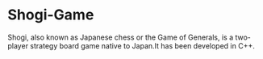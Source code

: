 # Shogi-Game
Shogi, also known as Japanese chess or the Game of Generals, is a two-player strategy board game native to Japan.It has been developed in C++.
